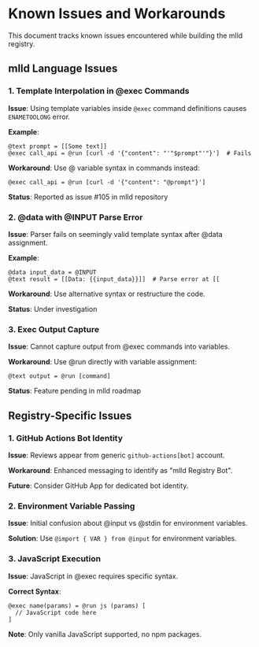 # Known Issues and Workarounds

This document tracks known issues encountered while building the mlld registry.

## mlld Language Issues

### 1. Template Interpolation in @exec Commands

**Issue**: Using template variables inside `@exec` command definitions causes `ENAMETOOLONG` error.

**Example**:
```mlld
@text prompt = [[Some text]]
@exec call_api = @run [curl -d '{"content": "'"$prompt"'"}']  # Fails
```

**Workaround**: Use @ variable syntax in commands instead:
```mlld
@exec call_api = @run [curl -d '{"content": "@prompt"}']
```

**Status**: Reported as issue #105 in mlld repository

### 2. @data with @INPUT Parse Error

**Issue**: Parser fails on seemingly valid template syntax after @data assignment.

**Example**:
```mlld
@data input_data = @INPUT
@text result = [[Data: {{input_data}}]]  # Parse error at [[
```

**Workaround**: Use alternative syntax or restructure the code.

**Status**: Under investigation

### 3. Exec Output Capture

**Issue**: Cannot capture output from @exec commands into variables.

**Workaround**: Use @run directly with variable assignment:
```mlld
@text output = @run [command]
```

**Status**: Feature pending in mlld roadmap

## Registry-Specific Issues

### 1. GitHub Actions Bot Identity

**Issue**: Reviews appear from generic `github-actions[bot]` account.

**Workaround**: Enhanced messaging to identify as "mlld Registry Bot".

**Future**: Consider GitHub App for dedicated bot identity.

### 2. Environment Variable Passing

**Issue**: Initial confusion about @input vs @stdin for environment variables.

**Solution**: Use `@import { VAR } from @input` for environment variables.

### 3. JavaScript Execution

**Issue**: JavaScript in @exec requires specific syntax.

**Correct Syntax**:
```mlld
@exec name(params) = @run js (params) [
  // JavaScript code here
]
```

**Note**: Only vanilla JavaScript supported, no npm packages.
